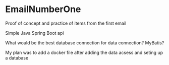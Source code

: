 # EmailNumberOne
Proof of concept and practice of items from the first email

Simple Java Spring Boot api

What would be the best database connection for data connection? MyBatis?

My plan was to add a docker file after adding the data acsess and seting up a database
